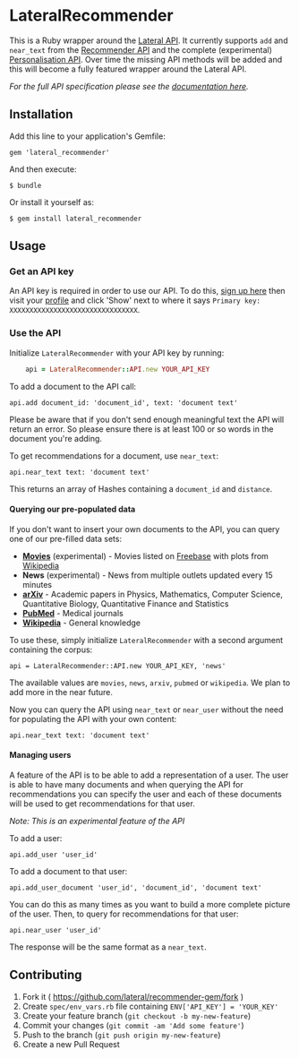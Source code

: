 # LateralRecommender

This is a Ruby wrapper around the [Lateral API](https://lateral.io/api). It currently supports `add` and `near_text` from the [Recommender API](https://developers.lateral.io/docs/services/546b2cc23705a70f4cd2766d/operations/546b2e053705a70f4cd2766e) and the complete (experimental) [Personalisation API](https://developers.lateral.io/docs/services/54b7f0923705a712c0f43836/operations/54b7f3753705a712c0f4383f). Over time the missing API methods will be added and this will become a fully featured wrapper around the Lateral API.

*For the full API specification please see the [documentation here](https://developers.lateral.io/docs/services/).*

## Installation

Add this line to your application's Gemfile:

	gem 'lateral_recommender'

And then execute:

    $ bundle

Or install it yourself as:

    $ gem install lateral_recommender

## Usage

### Get an API key

An API key is required in order to use our API. To do this, [sign up here](https://developers.lateral.io/signup/) then visit your [profile](https://developers.lateral.io/developer) and click 'Show' next to where it says `Primary key: XXXXXXXXXXXXXXXXXXXXXXXXXXXXXXXX`.

### Use the API

Initialize `LateralRecommender` with your API key by running:

```ruby
    api = LateralRecommender::API.new YOUR_API_KEY
```

To add a document to the API call:

	api.add document_id: 'document_id', text: 'document text'
	
Please be aware that if you don't send enough meaningful text the API will return an error. So please ensure there is at least 100 or so words in the document you're adding.

To get recommendations for a document, use `near_text`:

	api.near_text text: 'document text'
	
This returns an array of Hashes containing a `document_id` and `distance`. 

#### Querying our pre-populated data

If you don't want to insert your own documents to the API, you can query one of our pre-filled data sets:

* **[Movies](https://www.freebase.com/film/film?instances)** (experimental) - Movies listed on [Freebase](https://www.freebase.com/) with plots from [Wikipedia](https://en.wikipedia.org)
* **News** (experimental) - News from multiple outlets updated every 15 minutes
* **[arXiv](http://arxiv.org/)** - Academic papers in Physics, Mathematics, Computer Science, Quantitative Biology, Quantitative Finance and Statistics
* **[PubMed](http://www.ncbi.nlm.nih.gov/pubmed)** - Medical journals
* **[Wikipedia](https://en.wikipedia.org)** - General knowledge

To use these, simply initialize `LateralRecommender` with a second argument containing the corpus:

    api = LateralRecommender::API.new YOUR_API_KEY, 'news'
    
The available values are `movies`, `news`, `arxiv`, `pubmed` or `wikipedia`. We plan to add more in the near future.

Now you can query the API using `near_text` or `near_user` without the need for populating the API with your own content:

	api.near_text text: 'document text'
	
#### Managing users

A feature of the API is to be able to add a representation of a user. The user is able to have many documents and when querying the API for recommendations you can specify the user and each of these documents will be used to get recommendations for that user.

*Note: This is an experimental feature of the API*

To add a user:

	api.add_user 'user_id'
	
To add a document to that user:
	
	api.add_user_document 'user_id', 'document_id', 'document text'
	
You can do this as many times as you want to build a more complete picture of the user. Then, to query for recommendations for that user:

	api.near_user 'user_id'

The response will be the same format as a `near_text`.

## Contributing

1. Fork it ( https://github.com/lateral/recommender-gem/fork )
2. Create `spec/env_vars.rb` file containing  `ENV['API_KEY'] = 'YOUR_KEY'`
3. Create your feature branch (`git checkout -b my-new-feature`)
4. Commit your changes (`git commit -am 'Add some feature'`)
5. Push to the branch (`git push origin my-new-feature`)
6. Create a new Pull Request
